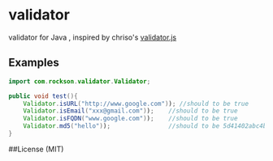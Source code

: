# validator
validator for Java , inspired by chriso's [validator.js](https://github.com/chriso/validator.js)


## Examples
```java
import com.rockson.validator.Validator;

public void test(){
	Validator.isURL("http://www.google.com")); //should to be true
	Validator.isEmail("xxx@gmail.com"));	//should to be true
	Validator.isFQDN("www.google.com"));	//should to be true
	Validator.md5("hello"));				//should to be 5d41402abc4b2a76b9719d911017c592
}

```

##License (MIT)